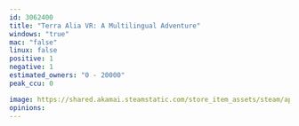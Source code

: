```yaml
---
id: 3062400
title: "Terra Alia VR: A Multilingual Adventure"
windows: "true"
mac: "false"
linux: false
positive: 1
negative: 1
estimated_owners: "0 - 20000"
peak_ccu: 0

image: https://shared.akamai.steamstatic.com/store_item_assets/steam/apps/3062400/header.jpg?t=1730749868
opinions:
---
```

